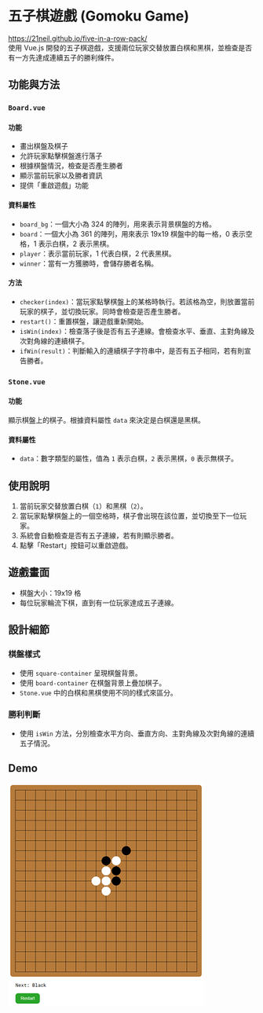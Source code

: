 # 五子棋遊戲 (Gomoku Game)

https://21neil.github.io/five-in-a-row-pack/  
使用 Vue.js 開發的五子棋遊戲，支援兩位玩家交替放置白棋和黑棋，並檢查是否有一方先達成連續五子的勝利條件。

## 功能與方法

### `Board.vue`

#### 功能

- 畫出棋盤及棋子
- 允許玩家點擊棋盤進行落子
- 根據棋盤情況，檢查是否產生勝者
- 顯示當前玩家以及勝者資訊
- 提供「重啟遊戲」功能

#### 資料屬性

- `board_bg`：一個大小為 324 的陣列，用來表示背景棋盤的方格。
- `board`：一個大小為 361 的陣列，用來表示 19x19 棋盤中的每一格，0 表示空格，1 表示白棋，2 表示黑棋。
- `player`：表示當前玩家，1 代表白棋，2 代表黑棋。
- `winner`：當有一方獲勝時，會儲存勝者名稱。

#### 方法

- `checker(index)`：當玩家點擊棋盤上的某格時執行。若該格為空，則放置當前玩家的棋子，並切換玩家。同時會檢查是否產生勝者。
- `restart()`：重置棋盤，讓遊戲重新開始。
- `isWin(index)`：檢查落子後是否有五子連線。會檢查水平、垂直、主對角線及次對角線的連續棋子。
- `ifWin(result)`：判斷輸入的連續棋子字符串中，是否有五子相同，若有則宣告勝者。

### `Stone.vue`

#### 功能

顯示棋盤上的棋子。根據資料屬性 `data` 來決定是白棋還是黑棋。

#### 資料屬性

- `data`：數字類型的屬性，值為 `1` 表示白棋，`2` 表示黑棋，`0` 表示無棋子。

## 使用說明

1. 當前玩家交替放置白棋（`1`）和黑棋（`2`）。
2. 當玩家點擊棋盤上的一個空格時，棋子會出現在該位置，並切換至下一位玩家。
3. 系統會自動檢查是否有五子連線，若有則顯示勝者。
4. 點擊「Restart」按鈕可以重啟遊戲。

## 遊戲畫面

- 棋盤大小：19x19 格
- 每位玩家輪流下棋，直到有一位玩家達成五子連線。

## 設計細節

### 棋盤樣式
- 使用 `square-container` 呈現棋盤背景。
- 使用 `board-container` 在棋盤背景上疊加棋子。
- `Stone.vue` 中的白棋和黑棋使用不同的樣式來區分。

### 勝利判斷
- 使用 `isWin` 方法，分別檢查水平方向、垂直方向、主對角線及次對角線的連續五子情況。

## Demo
<img src=/preview/fiveInARow.png />
